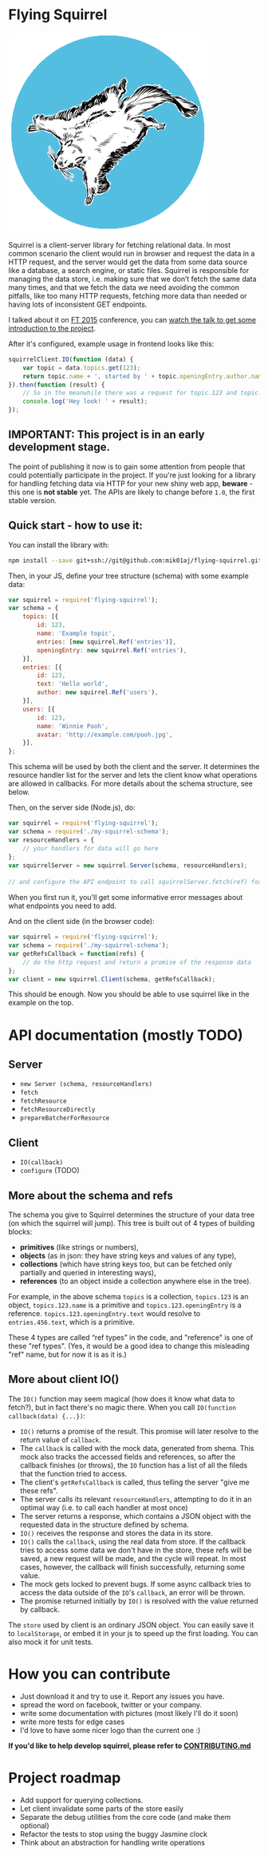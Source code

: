 # Flying Squirrel

![](logo.png)

Squirrel is a client-server library for fetching relational data. In most common scenario the client would run in browser and request the data in a HTTP request, and the server would get the data from some data source like a database, a search engine, or static files. Squirrel is responsible for managing the data store, i.e. making sure that we don’t fetch the same data many times, and that we fetch the data we need avoiding the common pitfalls, like too many HTTP requests, fetching more data than needed or having lots of inconsistent GET endpoints.

I talked about it on
[FT 2015](2015.front-trends.com/) conference, you can
[watch the talk to get some introduction to the project](https://www.youtube.com/watch?v=uJg6jm5BzPs).

After it's configured, example usage in frontend looks like this:

```js
squirrelClient.IO(function (data) {
    var topic = data.topics.get(123);
    return topic.name + ', started by ' + topic.openingEntry.author.name + ' on ' + topic.openingEntry.createdAt;
}).then(function (result) {
    // So in the meanwhile there was a request for topic.123 and topic.123.openingEntry.author
    console.log('Hey look! ' + result);
});
```

## IMPORTANT: This project is in an early development stage.

The point of publishing it now is to
gain some attention from people that could potentially participate in the project.
If you're just looking for a library for handling fetching data via HTTP for your new shiny web
app, **beware** - this one is **not stable** yet. The APIs are likely to change before `1.0`,
the first stable version.


## Quick start - how to use it:

You can install the library with:

```bash
npm install --save git+ssh://git@github.com:mik01aj/flying-squirrel.git
```

Then, in your JS, define your tree structure (schema) with some example data:

```js
var squirrel = require('flying-squirrel');
var schema = {
    topics: [{
        id: 123,
        name: 'Example topic',
        entries: [new squirrel.Ref('entries')],
        openingEntry: new squirrel.Ref('entries'),
    }],
    entries: [{
        id: 123,
        text: 'Hello world',
        author: new squirrel.Ref('users'),
    }],
    users: [{
        id: 123,
        name: 'Winnie Pooh',
        avatar: 'http://example.com/pooh.jpg',
    }],
};
```

This schema will be used by both the client and the server. It determines the resource handler
list for the server and lets the client know what operations are allowed in callbacks. For more
details about the schema structure, see below.

Then, on the server side (Node.js), do:

```js
var squirrel = require('flying-squirrel');
var schema = require('./my-squirrel-schema');
var resourceHandlers = {
    // your handlers for data will go here
};
var squirrelServer = new squirrel.Server(schema, resourceHandlers);

// and configure the API endpoint to call squirrelServer.fetch(ref) for each received ref
```

When you first run it, you'll get some informative error messages about what endpoints
you need to add.

And on the client side (in the browser code):

```js
var squirrel = require('flying-squirrel');
var schema = require('./my-squirrel-schema');
var getRefsCallback = function(refs) {
    // do the http request and return a promise of the response data
};
var client = new squirrel.Client(schema, getRefsCallback);
```

This should be enough. Now you should be able to use squirrel like in the example on the top.


# API documentation (mostly TODO)

## Server

* `new Server (schema, resourceHandlers)`
* `fetch`
* `fetchResource`
* `fetchResourceDirectly`
* `prepareBatcherForResource`


## Client

* `IO(callback)`
* `configure` (TODO)


## More about the schema and refs

The schema you give to Squirrel determines the structure of your data tree
(on which the squirrel will jump). This tree is built out of 4 types of building blocks:

* **primitives** (like strings or numbers),
* **objects** (as in json: they have string keys and values of any type),
* **collections** (which have string keys too, but can be fetched only partially and queried in interesting ways),
* **references** (to an object inside a collection anywhere else in the tree).

For example, in the above schema `topics` is a collection, `topics.123` is an object,
`topics.123.name` is a primitive and `topics.123.openingEntry` is a reference.
`topics.123.openingEntry.text` would resolve to `entries.456.text`, which is a primitive.

These 4 types are called “ref types” in the code, and "reference" is one of these "ref types".
(Yes, it would be a good idea to change this misleading "ref" name, but for now it is as it is.)


## More about client IO()

The `IO()` function may seem magical (how does it know what data to fetch?), but in fact
there's no magic there. When you call `IO(function callback(data) {...})`:

* `IO()` returns a promise of the result. This promise will later resolve to the return value of `callback`.
* The `callback` is called with the mock data, generated from shema. This mock also tracks the accessed fields and references, so after the callback finishes (or throws), the `IO` function has a list of all the fileds that the function tried to access.
* The client's `getRefsCallback` is called, thus telling the server "give me these refs".
* The server calls its relevant `resourceHandlers`, attempting to do it in an optimal way (i.e. to call each handler at most once)
* The server returns a response, which contains a JSON object with the requested data in the structure defined by schema.
* `IO()` receives the response and stores the data in its store.
* `IO()` calls the `callback`, using the real data from store. If the callback tries to access some data we don't have in the store, these refs will be saved, a new request will be made, and the cycle will repeat. In most cases, however, the callback will finish successfully, returning some value.
* The mock gets locked to prevent bugs. If some async callback tries to access the data outside of the `IO`'s `callback`, an error will be thrown.
* The promise returned initially by `IO()` is resolved with the value returned by callback.

The `store` used by client is an ordinary JSON object. You can easily save it to `localStorage`,
or embed it in your js to speed up the first loading. You can also mock it for unit tests.


# How you can contribute

* Just download it and try to use it. Report any issues you have.
* spread the word on facebook, twitter or your company.
* write some documentation with pictures (most likely I'll do it soon)
* write more tests for edge cases
* I'd love to have some nicer logo than the current one :)

**If you'd like to help develop squirrel, please refer to [CONTRIBUTING.md](CONTRIBUTING.md)**


# Project roadmap

* Add support for querying collections.
* Let client invalidate some parts of the store easily
* Separate the debug utilities from the core code (and make them optional)
* Refactor the tests to stop using the buggy Jasmine clock
* Think about an abstraction for handling write operations
